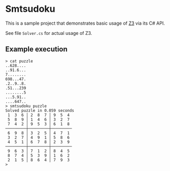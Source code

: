 # Smtsudoku

This is a sample project that demonstrates basic usage of [Z3](https://github.com/Z3Prover/z3) via its C# API.

See file `Solver.cs` for actual usage of Z3.


## Example execution
```
> cat puzzle
..628....
..91.6...
7........
698...47.
.2..9..8.
.51...239
........5
...5.91..
....647..
> smtsudoku puzzle
Solved puzzle in 0.059 seconds
 1  3  6 │ 2  8  7 │ 9  5  4
 5  8  9 │ 1  4  6 │ 3  2  7
 7  4  2 │ 9  5  3 │ 6  1  8
─────────┼─────────┼─────────
 6  9  8 │ 3  2  5 │ 4  7  1
 3  2  7 │ 4  9  1 │ 5  8  6
 4  5  1 │ 6  7  8 │ 2  3  9
─────────┼─────────┼─────────
 9  6  3 │ 7  1  2 │ 8  4  5
 8  7  4 │ 5  3  9 │ 1  6  2
 2  1  5 │ 8  6  4 │ 7  9  3
>
```

